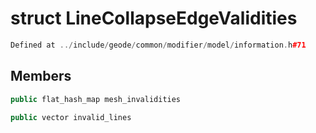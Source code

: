 # struct LineCollapseEdgeValidities

```cpp
Defined at ../include/geode/common/modifier/model/information.h#71
```

## Members

```cpp
public flat_hash_map mesh_invalidities

```

```cpp
public vector invalid_lines

```



